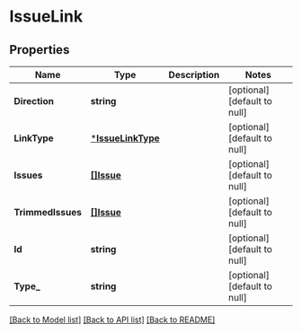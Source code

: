 # IssueLink

## Properties
Name | Type | Description | Notes
------------ | ------------- | ------------- | -------------
**Direction** | **string** |  | [optional] [default to null]
**LinkType** | [***IssueLinkType**](IssueLinkType.md) |  | [optional] [default to null]
**Issues** | [**[]Issue**](Issue.md) |  | [optional] [default to null]
**TrimmedIssues** | [**[]Issue**](Issue.md) |  | [optional] [default to null]
**Id** | **string** |  | [optional] [default to null]
**Type_** | **string** |  | [optional] [default to null]

[[Back to Model list]](../README.md#documentation-for-models) [[Back to API list]](../README.md#documentation-for-api-endpoints) [[Back to README]](../README.md)

